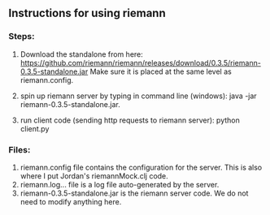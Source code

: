## Instructions for using riemann

### Steps:
1. Download the standalone from here:
https://github.com/riemann/riemann/releases/download/0.3.5/riemann-0.3.5-standalone.jar
Make sure it is placed at the same level as riemann.config.

2. spin up riemann server by typing in command line (windows):
java -jar riemann-0.3.5-standalone.jar.

3. run client code (sending http requests to riemann server):
python client.py

### Files:
1. riemann.config file contains the configuration for the server. This is also where I put Jordan's riemannMock.clj code.
3. riemann.log... file is a log file auto-generated by the server.
4. riemann-0.3.5-standalone.jar is the riemann server code. We do not need to modify anything here.